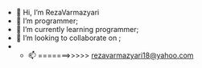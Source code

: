 - 👋 Hi, I’m RezaVarmazyari
- 👀 I’m programmer;
- 🌱 I’m currently learning programmer;
- 💞️ I’m looking to collaborate on ;
- - 📫           =======>>>>>                     rezavarmazyari18@yahoo.com

